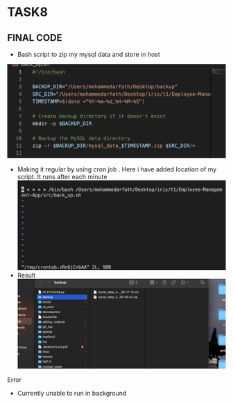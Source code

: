 # TASK8

## FINAL CODE

- Bash script to zip my mysql data and store in host
  
![Alt text](myimages/Screenshot%202023-04-09%20at%2012.15.01%20AM.png)

- Making it regular by using cron job . Here i have added location of my script. It runs after each minute
![Alt text](myimages/Screenshot%202023-04-09%20at%2012.15.36%20AM.png)
- Result
![Alt text](myimages/Screenshot%202023-04-09%20at%2012.21.14%20AM.png)

Error

- Currently unable to run in background
